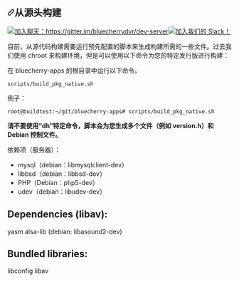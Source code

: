<div class="Box-sc-g0xbh4-0 bJMeLZ js-snippet-clipboard-copy-unpositioned" data-hpc="true"><article class="markdown-body entry-content container-lg" itemprop="text"><h2 tabindex="-1" dir="auto"><a id="user-content-building-from-source" class="anchor" aria-hidden="true" tabindex="-1" href="#building-from-source"><svg class="octicon octicon-link" viewBox="0 0 16 16" version="1.1" width="16" height="16" aria-hidden="true"><path d="m7.775 3.275 1.25-1.25a3.5 3.5 0 1 1 4.95 4.95l-2.5 2.5a3.5 3.5 0 0 1-4.95 0 .751.751 0 0 1 .018-1.042.751.751 0 0 1 1.042-.018 1.998 1.998 0 0 0 2.83 0l2.5-2.5a2.002 2.002 0 0 0-2.83-2.83l-1.25 1.25a.751.751 0 0 1-1.042-.018.751.751 0 0 1-.018-1.042Zm-4.69 9.64a1.998 1.998 0 0 0 2.83 0l1.25-1.25a.751.751 0 0 1 1.042.018.751.751 0 0 1 .018 1.042l-1.25 1.25a3.5 3.5 0 1 1-4.95-4.95l2.5-2.5a3.5 3.5 0 0 1 4.95 0 .751.751 0 0 1-.018 1.042.751.751 0 0 1-1.042.018 1.998 1.998 0 0 0-2.83 0l-2.5 2.5a1.998 1.998 0 0 0 0 2.83Z"></path></svg></a><font style="vertical-align: inherit;"><font style="vertical-align: inherit;">从源头构建</font></font></h2>
<p dir="auto"><a href="https://gitter.im/bluecherrydvr/dev-server?utm_source=badge&amp;utm_medium=badge&amp;utm_campaign=pr-badge&amp;utm_content=badge" rel="nofollow"><img src="https://camo.githubusercontent.com/a317cd2ce140ce8b42d3416b3df7ce60d5dc788f2101fa8860105dad3694183b/68747470733a2f2f6261646765732e6769747465722e696d2f626c75656368657272796476722f6465762d7365727665722e737667" alt="加入聊天：https://gitter.im/bluecherrydvr/dev-server" data-canonical-src="https://badges.gitter.im/bluecherrydvr/dev-server.svg" style="max-width: 100%;"></a><a href="https://join.slack.com/t/bluecherry-public/shared_invite/zt-rhxb117k-m5sCsp_FF0l8cToB56HeYA" rel="nofollow"><img src="https://camo.githubusercontent.com/ba2c736cd15df6103946fb176d8b5f15acdc2df1a97ca00fad8ddd5ea5a812d7/68747470733a2f2f696d672e736869656c64732e696f2f7374617469632f76313f6d6573736167653d6a6f696e2532306368617426636f6c6f723d396366266c6f676f3d736c61636b266c6162656c3d736c61636b" alt="加入我们的 Slack！" data-canonical-src="https://img.shields.io/static/v1?message=join%20chat&amp;color=9cf&amp;logo=slack&amp;label=slack" style="max-width: 100%;"></a></p>
<p dir="auto"><font style="vertical-align: inherit;"><font style="vertical-align: inherit;">目前，从源代码构建需要运行预先配置的脚本来生成构建所需的一些文件。过去我们使用 chroot 来构建环境，但是可以使用以下命令为您的特定发行版进行构建：</font></font></p>
<p dir="auto"><font style="vertical-align: inherit;"><font style="vertical-align: inherit;">在 bluecherry-apps 的根目录中运行以下命令。</font></font></p>
<p dir="auto"><code>scripts/build_pkg_native.sh</code></p>
<p dir="auto"><font style="vertical-align: inherit;"><font style="vertical-align: inherit;">例子：</font></font></p>
<p dir="auto"><code>root@buildtest:~/git/bluecherry-apps# scripts/build_pkg_native.sh</code></p>
<p dir="auto"><strong><font style="vertical-align: inherit;"><font style="vertical-align: inherit;">请不要使用“dh”特定命令，脚本会为您生成多个文件（例如 version.h）和 Debian 控制文件。</font></font></strong></p>
<p dir="auto"><font style="vertical-align: inherit;"><font style="vertical-align: inherit;">依赖项（服务器）：</font></font></p>
<ul dir="auto">
<li><font style="vertical-align: inherit;"><font style="vertical-align: inherit;">mysql（debian：libmysqlclient-dev）</font></font></li>
<li><font style="vertical-align: inherit;"><font style="vertical-align: inherit;">libbsd（debian：libbsd-dev）</font></font></li>
<li><font style="vertical-align: inherit;"><font style="vertical-align: inherit;">PHP（Debian：php5-dev）</font></font></li>
<li><font style="vertical-align: inherit;"><font style="vertical-align: inherit;">udev（debian：libudev-dev）</font></font></li>
</ul>


#  Dependencies (libav):

yasm
alsa-lib (debian: libasound2-dev)

#   Bundled libraries:

libconfig
libav
</article></div>
